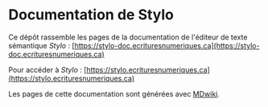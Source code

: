 # Documentation de Stylo

Ce dépôt rassemble les pages de la documentation de l'éditeur de texte sémantique _Stylo_ : [https://stylo-doc.ecrituresnumeriques.ca](https://stylo-doc.ecrituresnumeriques.ca)

Pour accéder à _Stylo_ : [https://stylo.ecrituresnumeriques.ca](https://stylo.ecrituresnumeriques.ca)

Les pages de cette documentation sont générées avec [MDwiki](https://dynalon.github.io/mdwiki/).

